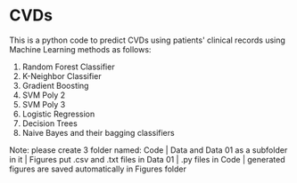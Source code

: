 # CVDs
This is a python code to predict CVDs using patients' clinical records using Machine Learning methods as follows:
1. Random Forest Classifier
2. K-Neighbor Classifier
3. Gradient Boosting
4. SVM Poly 2
5. SVM Poly 3
6. Logistic Regression
7. Decision Trees
8. Naive Bayes
 and their bagging classifiers
 
 Note: please create 3 folder named: Code | Data and Data 01 as a subfolder in it | Figures
 put .csv and .txt files in Data 01  |  .py files in Code | generated figures are saved automatically in Figures folder
 
